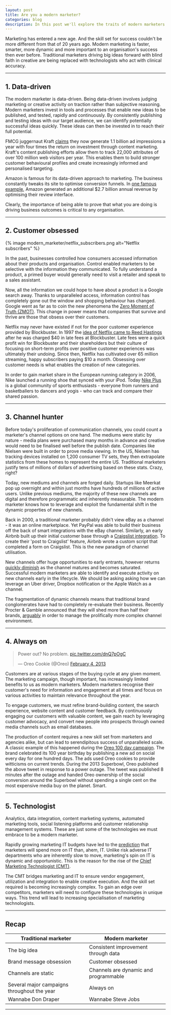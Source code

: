 ```yaml
---
layout: post
title: Are you a modern marketer?
categories: blog
description: In this post we'll explore the traits of modern marketers and their evolution from artist to scientist.
---
```


Marketing has entered a new age. And the skill set for success couldn't be more different from that of 20 years ago. Modern marketing is faster, smarter, more dynamic and more important to an organisation's success then ever before. Traditional marketers driving big ideas forward with blind faith in creative are being replaced with technologists who act with clinical accuracy.

***

## 1. Data-driven

The modern marketer is data-driven. Being data-driven involves judging marketing or creative activity on traction rather than subjective reasoning. Modern marketers invest in tools and processes that enable new ideas to be published, and tested, rapidly and continuously. By consistently publishing and testing ideas with our target audience, we can identify potentially successful ideas quickly. These ideas can then be invested in to reach their full potential.

FMCG juggernaut Kraft [claims][kraft-content] they now generate 1.1 billion ad impressions a year with four times the return on investment through content marketing. Kraft's content publishing efforts allow them to track 22,000 attributes of over 100 million web visitors per year. This enables them to build stronger customer behavioural profiles and create increasingly informed and personalised targeting.

Amazon is famous for its data-driven approach to marketing. The business constantly tweaks its site to optimise conversion funnels. In [one famous example][amazon-creative], Amazon generated an additional $2.7 billion annual revenue by optimising their review interface.

Clearly, the importance of being able to prove that what you are doing is driving business outcomes is critical to any organisation.

[kraft-content]:http://adage.com/article/best-practices/kraft-content-drive-broader-marketing-effort/294892/?utm_source=heuro.net&utm_medium=blog
[validated-learning]:http://en.wikipedia.org/wiki/Validated_learning/?utm_source=heuro.net&utm_medium=blog
[amazon-creative]:http://www.uie.com/articles/magicbehindamazon/?utm_source=heuro.net&utm_medium=blog

***

## 2. Customer obsessed

{% image modern_marketer/netflix_subscribers.png alt="Netflix subscribers" %}

In the past, businesses controlled how consumers accessed information about their products and organisation. Control enabled marketers to be selective with the information they communicated. To fully understand a product, a primed buyer would generally need to visit a retailer and speak to a sales assistant.

Now, all the information we could hope to have about a product is a Google search away. Thanks to unparalleled access, information control has completely gone out the window and shopping behaviour has changed. Google went as far as to coin the new phenomena the [Zero Moment of Truth (ZMOT)][zmot]. This change in power means that companies that survive and thrive are those that obsess over their customers. 

Netflix may never have existed if not for the poor customer experience provided by Blockbuster. In 1997 the [idea of Netflix came to Reed Hastings][netflix] after he was charged $40 in late fees at Blockbuster. Late fees were a quick profit win for Blockbuster and their shareholders but their culture of focusing on short-term profits over positive customer experiences was ultimately their undoing. Since then, Netflix has cultivated over 65 million streaming, happy subscribers paying $10 a month. Obsessing over customer needs is what enables the creation of new categories. 

In order to gain market share in the European running category in 2006, Nike launched a running shoe that synced with your iPod. Today [Nike Plus][nike-plus] is a global community of sports enthusiasts - everyone from runners and basketballers to dancers and yogis - who can track and compare their shared passion. 

[zmot]:http://ssl.gstatic.com/think/docs/2011-winning-zmot-ebook_research-studies.pdf
[netflix]:http://en.wikipedia.org/wiki/Netflix#History_1/?utm_source=heuro.net&utm_medium=blog
[nike-plus]:https://secure-nikeplus.nike.com/plus/?utm_source=heuro.net&utm_medium=blog

***

## 3. Channel hunter

Before today's proliferation of communication channels, you could count a marketer's channel options on one hand. The mediums were static by nature - media plans were purchased many months in advance and creative would need to be finalised well before the publish date. Companies like Nielsen were built in order to prove media viewing. In the US, Nielsen has tracking devices installed on 1,200 consumer TV sets, they then extrapolate statistics from these homes to represent the entire US. Traditional marketers justify tens of millions of dollars of advertising based on these stats. Crazy, right?

Today, new mediums and channels are forged daily. Startups like Meerkat pop up overnight and within just months have hundreds of millions of active users. Unlike previous mediums, the majority of these new channels are digital and therefore programmatic and inherently measurable. The modern marketer knows how to leverage and exploit the fundamental shift in the dynamic properties of new channels.

Back in 2000, a traditional marketer probably didn't view eBay as a channel - it was an online marketplace. Yet PayPal was able to build their business off the back of smart integrations with the eBay channel. Similarly, an early Airbnb built up their initial customer base through a [Craigslist integration][gh]. To create their 'post to Craigslist' feature, Airbnb wrote a custom script that completed a form on Craigslist. This is the new paradigm of channel utilisation.

New channels offer huge opportunities to early entrants, however returns [quickly diminish][ctr] as the channel matures and becomes saturated. Successful modern marketers are able to identify and execute activity on new channels early in the lifecycle. We should be asking asking how we can leverage an Uber driver, Dropbox notification or the Apple Watch as a channel.

The fragmentation of dynamic channels means that traditional brand conglomerates have had to completely re-evaluate their business. Recently Procter & Gamble announced that they will shed more than half their brands, [arguably][png] in order to manage the prolifically more complex channel environment.

[ctr]:http://andrewchen.co/the-law-of-shitty-clickthroughs/?utm_source=heuro.net&utm_medium=blog
[gh]:http://andrewchen.co/how-to-be-a-growth-hacker-an-airbnbcraigslist-case-study/?utm_source=heuro.net&utm_medium=blog
[png]:https://stratechery.com/2014/technology-changing-world-pg-edition/?utm_source=heuro.net&utm_medium=blog

***

## 4. Always on

<blockquote class="twitter-tweet" lang="en"><p lang="en" dir="ltr">Power out? No problem. <a href="http://t.co/dnQ7pOgC">pic.twitter.com/dnQ7pOgC</a></p>&mdash; Oreo Cookie (@Oreo) <a href="https://twitter.com/Oreo/status/298246571718483968/?utm_source=heuro.net&utm_medium=blog">February 4, 2013</a></blockquote>
<script async src="//platform.twitter.com/widgets.js" charset="utf-8"></script>

Customers are at various stages of the buying cycle at any given moment. The marketing campaign, though important, has increasingly limited benefits to us as modern marketers. Modern marketers recognise their customer's need for information and engagement at all times and focus on various activities to maintain relevance throughout the year.

To engage customers, we must refine brand-building content, the search experience, website content and customer feedback. By continuously engaging our customers with valuable content, we gain reach by leveraging customer advocacy, and convert new people into prospects through owned media channels such as email databases. 

The production of content requires a new skill set from marketers and agencies alike, but can lead to serendipitous success of unparalleled scale. A classic example of this happened during the [Oreo 100 day campaign][100]. The brand celebrated its 100 year birthday by publishing a new ad on social every day for one hundred days. The ads used Oreo cookies to provide witticisms on current trends. During the 2013 Superbowl, Oreo published the above tweet in response to a power outage. The tweet was published 8 minutes after the outage and handed Oreo ownership of the social conversion around the Superbowl without spending a single cent on the most expensive media buy on the planet. Smart. 

[100]:http://www.360i.com/work/oreo-daily-twist/?utm_source=heuro.net&utm_medium=blog

***

## 5. Technologist

Analytics, data integration, content marketing systems, automated marketing tools, social listening platforms and customer relationship management systems. These are just some of the technologies we must embrace to be a modern marketer.

Rapidly growing marketing IT budgets have led to the [prediction][budget] that marketers will spend more on IT than, ahem, IT. Unlike risk adverse IT departments who are inherently slow to move, marketing's spin on IT is dynamic and opportunistic. This is the reason for the rise of the [Chief Marketing Technologist (CMT)][cmt].

The CMT bridges marketing and IT to ensure vendor engagement, utilization and integration to enable creative execution. And the skill set required is becoming increasingly complex. To gain an edge over competitors, marketers will need to configure these technologies in unique ways. This trend will lead to increasing specialisation of marketing technologists.

[budget]:http://www.forbes.com/sites/lisaarthur/2012/02/08/five-years-from-now-cmos-will-spend-more-on-it-than-cios-do/
[cmt]:https://hbr.org/2014/07/the-rise-of-the-chief-marketing-technologist

***

## Recap

|Traditional marketer|Modern marketer|
|---|---|
|The big idea|Consistent improvement through data|
|Brand message obsession|Customer obsessed|
|Channels are static|Channels are dynamic and programmable|
|Several major campaigns throughout the year|Always on|
|Wannabe Don Draper|Wannabe Steve Jobs|

***